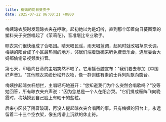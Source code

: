 ```yaml
---
title: 梅姨的向日葵夹子
date: 2025-07-22 06:00:21 +0800
---
```


梅姨晾衣服时发现晾衣夹在哼歌。起初她以为是幻听，直到那个印着向日葵图案的塑料夹子突然唱起了《茉莉花》，音准堪比专业歌手。

晾衣夹们很快组成了合唱团。晴天唱民谣，雨天唱蓝调，起风时就改唱草原长调。梅姨的阳台成了小区最热闹的地方，邻居们端着饭碗来听免费音乐会，连居委会大妈都偷偷录视频发抖音。

第七天，印着向日葵的主唱突然不唱了。它用播音腔宣布："我们要去参加《中国好声音》。"其他晾衣夹纷纷松开衣物，像一群训练有素的士兵列队飘向窗台。

梅姨抄起晾衣杆想拦，主唱轻巧地避开："您知道我们为什么突然会唱歌吗？"没等她回答，所有晾衣夹齐声说："因为您总是一个人在阳台哭。"它们排成雁阵飞向晚霞时，梅姨摸到自己脸上有晒干的盐粒。

后来小区装了隔音玻璃，再没人提起晾衣夹合唱团的事。只有梅姨的阳台上，永远留着二十三个空衣架，像五线谱上沉默的休止符。
